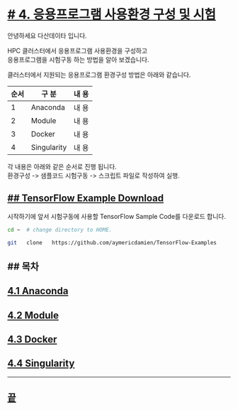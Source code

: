 [userguide]: https://github.com/dasandata/Open_HPC/tree/master/Document/User%20Guide#-%EB%AA%A9%EC%B0%A8
[ohpc]: http://openhpc.community/
[slurm]: https://slurm.schedmd.com/

[4]: https://github.com/dasandata/Open_HPC/tree/master/Document/User%20Guide/4_app_env
[4.1]: https://github.com/dasandata/Open_HPC/blob/master/Document/User%20Guide/4_app_env/4.1_Anaconda.md
[4.2]: https://github.com/dasandata/Open_HPC/blob/master/Document/User%20Guide/4_app_env/4.2_Module.md
[4.3]: https://github.com/dasandata/Open_HPC/blob/master/Document/User%20Guide/4_app_env/4.3_Docker.md
[4.4]: https://github.com/dasandata/Open_HPC/blob/master/Document/User%20Guide/4_app_env/4.4_Singularity.md

# [# 4.   응용프로그램 사용환경 구성 및 시험][userguide]

안녕하세요 다산데이타 입니다.  

HPC 클러스터에서 응용프로그램 사용환경을 구성하고  
응용프로그램을 시험구동 하는 방법을 알아 보겠습니다.  

클러스터에서 지원되는 응용프로그램 환경구성 방법은 아래와 같습니다.  

| 순서 | 구 분        | 내 용 |
|-----|--------------|-------|
| 1   | Anaconda     | 내 용 |
| 2   | Module       | 내 용 |
| 3   | Docker       | 내 용 |
| 4   | Singularity  | 내 용 |

각 내용은 아래와 같은 순서로 진행 됩니다.  
환경구성 -> 샘플코드 시험구동 -> 스크립트 파일로 작성하여 실행.  

## [## TensorFlow Example Download][4]

시작하기에 앞서 시험구동에 사용할 TensorFlow Sample Code를 다운로드 합니다.  

```bash
cd ~  # change directory to HOME.

git   clone   https://github.com/aymericdamien/TensorFlow-Examples

```
## ## 목차
## [4.1  Anaconda][4.1]  
## [4.2  Module][4.2]  
## [4.3  Docker][4.3]  
## [4.4  Singularity][4.4]  

***
## [끝][userguide]
